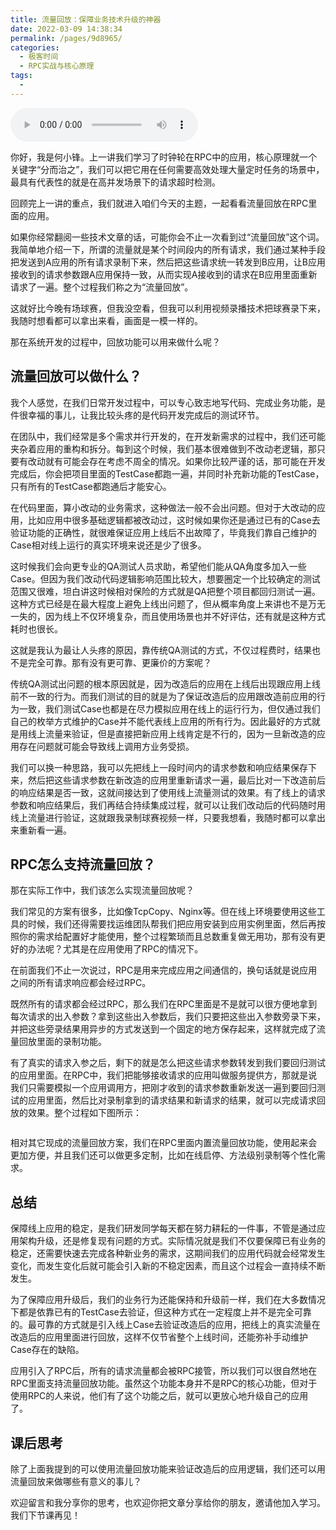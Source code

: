 ```yaml
---
title: 流量回放：保障业务技术升级的神器
date: 2022-03-09 14:38:34
permalink: /pages/9d8965/
categories:
  - 极客时间
  - RPC实战与核心原理
tags:
  - 
---
```

<audio title="21.流量回放：保障业务技术升级的神器" src="https://static001.geekbang.org/resource/audio/c5/df/c520d62f94ada8aaaa0859f5e4988fdf.mp3" controls="controls"></audio> 
<p>你好，我是何小锋。上一讲我们学习了时钟轮在RPC中的应用，核心原理就一个关键字“分而治之”，我们可以把它用在任何需要高效处理大量定时任务的场景中，最具有代表性的就是在高并发场景下的请求超时检测。</p><p>回顾完上一讲的重点，我们就进入咱们今天的主题，一起看看流量回放在RPC里面的应用。</p><p>如果你经常翻阅一些技术文章的话，可能你会不止一次看到过“流量回放”这个词。我简单地介绍一下，所谓的流量就是某个时间段内的所有请求，我们通过某种手段把发送到A应用的所有请求录制下来，然后把这些请求统一转发到B应用，让B应用接收到的请求参数跟A应用保持一致，从而实现A接收到的请求在B应用里面重新请求了一遍。整个过程我们称之为“流量回放”。</p><p>这就好比今晚有场球赛，但我没空看，但我可以利用视频录播技术把球赛录下来，我随时想看都可以拿出来看，画面是一模一样的。</p><p>那在系统开发的过程中，回放功能可以用来做什么呢？</p><h2>流量回放可以做什么？</h2><p>我个人感觉，在我们日常开发过程中，可以专心致志地写代码、完成业务功能，是件很幸福的事儿，让我比较头疼的是代码开发完成后的测试环节。</p><p>在团队中，我们经常是多个需求并行开发的，在开发新需求的过程中，我们还可能夹杂着应用的重构和拆分。每到这个时候，我们基本很难做到不改动老逻辑，那只要有改动就有可能会存在考虑不周全的情况。如果你比较严谨的话，那可能在开发完成后，你会把项目里面的TestCase都跑一遍，并同时补充新功能的TestCase，只有所有的TestCase都跑通后才能安心。</p><!-- [[[read_end]]] --><p>在代码里面，算小改动的业务需求，这种做法一般不会出问题。但对于大改动的应用，比如应用中很多基础逻辑都被改动过，这时候如果你还是通过已有的Case去验证功能的正确性，就很难保证应用上线后不出故障了，毕竟我们靠自己维护的Case相对线上运行的真实环境来说还是少了很多。</p><p>这时候我们会向更专业的QA测试人员求助，希望他们能从QA角度多加入一些Case。但因为我们改动代码逻辑影响范围比较大，想要圈定一个比较确定的测试范围又很难，坦白讲这时候相对保险的方式就是QA把整个项目都回归测试一遍。这种方式已经是在最大程度上避免上线出问题了，但从概率角度上来讲也不是万无一失的，因为线上不仅环境复杂，而且使用场景也并不好评估，还有就是这种方式耗时也很长。</p><p>这就是我认为最让人头疼的原因，靠传统QA测试的方式，不仅过程费时，结果也不是完全可靠。那有没有更可靠、更廉价的方案呢？</p><p>传统QA测试出问题的根本原因就是，因为改造后的应用在上线后出现跟应用上线前不一致的行为。而我们测试的目的就是为了保证改造后的应用跟改造前应用的行为一致，我们测试Case也都是在尽力模拟应用在线上的运行行为，但仅通过我们自己的枚举方式维护的Case并不能代表线上应用的所有行为。因此最好的方式就是用线上流量来验证，但是直接把新应用上线肯定是不行的，因为一旦新改造的应用存在问题就可能会导致线上调用方业务受损。</p><p>我们可以换一种思路，我可以先把线上一段时间内的请求参数和响应结果保存下来，然后把这些请求参数在新改造的应用里重新请求一遍，最后比对一下改造前后的响应结果是否一致，这就间接达到了使用线上流量测试的效果。有了线上的请求参数和响应结果后，我们再结合持续集成过程，就可以让我们改动后的代码随时用线上流量进行验证，这就跟我录制球赛视频一样，只要我想看，我随时都可以拿出来重新看一遍。</p><h2>RPC怎么支持流量回放？</h2><p>那在实际工作中，我们该怎么实现流量回放呢？</p><p>我们常见的方案有很多，比如像TcpCopy、Nginx等。但在线上环境要使用这些工具的时候，我们还得需要找运维团队帮我们把应用安装到应用实例里面，然后再按照你的需求给配置好才能使用，整个过程繁琐而且总数重复做无用功，那有没有更好的办法呢？尤其是在应用使用了RPC的情况下。</p><p>在前面我们不止一次说过，RPC是用来完成应用之间通信的，换句话就是说应用之间的所有请求响应都会经过RPC。</p><p>既然所有的请求都会经过RPC，那么我们在RPC里面是不是就可以很方便地拿到每次请求的出入参数？拿到这些出入参数后，我们只要把这些出入参数旁录下来，并把这些旁录结果用异步的方式发送到一个固定的地方保存起来，这样就完成了流量回放里面的录制功能。</p><p>有了真实的请求入参之后，剩下的就是怎么把这些请求参数转发到我们要回归测试的应用里面。在RPC中，我们把能够接收请求的应用叫做服务提供方，那就是说我们只需要模拟一个应用调用方，把刚才收到的请求参数重新发送一遍到要回归测试的应用里面，然后比对录制拿到的请求结果和新请求的结果，就可以完成请求回放的效果。整个过程如下图所示：</p><p><img src="https://static001.geekbang.org/resource/image/df/c8/df79756a8c5345d1ccaca96a77c9f1c8.jpg" alt="" title="RPC回放过程"></p><p>相对其它现成的流量回放方案，我们在RPC里面内置流量回放功能，使用起来会更加方便，并且我们还可以做更多定制，比如在线启停、方法级别录制等个性化需求。</p><h2>总结</h2><p>保障线上应用的稳定，是我们研发同学每天都在努力耕耘的一件事，不管是通过应用架构升级，还是修复现有问题的方式。实际情况就是我们不仅要保障已有业务的稳定，还需要快速去完成各种新业务的需求，这期间我们的应用代码就会经常发生变化，而发生变化后就可能会引入新的不稳定因素，而且这个过程会一直持续不断发生。</p><p>为了保障应用升级后，我们的业务行为还能保持和升级前一样，我们在大多数情况下都是依靠已有的TestCase去验证，但这种方式在一定程度上并不是完全可靠的。最可靠的方式就是引入线上Case去验证改造后的应用，把线上的真实流量在改造后的应用里面进行回放，这样不仅节省整个上线时间，还能弥补手动维护Case存在的缺陷。</p><p>应用引入了RPC后，所有的请求流量都会被RPC接管，所以我们可以很自然地在RPC里面支持流量回放功能。虽然这个功能本身并不是RPC的核心功能，但对于使用RPC的人来说，他们有了这个功能之后，就可以更放心地升级自己的应用了。</p><h2>课后思考</h2><p>除了上面我提到的可以使用流量回放功能来验证改造后的应用逻辑，我们还可以用流量回放来做哪些有意义的事儿？</p><p>欢迎留言和我分享你的思考，也欢迎你把文章分享给你的朋友，邀请他加入学习。我们下节课再见！</p>
